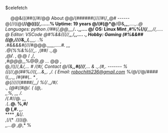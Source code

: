 $celefetch



ㅤ                                       @@&(((##((/#/@@                                        About
                                        @@/(######(////#(/,,@#                                    ------    
                                     @(//((@(**//@((((/,......%                                    Uptime: 19 years
                                   @/(#(@*@**/@&**,,***,,....,..@                                  Languages: python
                                  //##(/,***@*@,,,,*/**. .,,.... @/                                OS: Linux Mint
                                 ,#%%(/(/***,,,,****//*,.....     @                                Editor: VSCode
                                @#%&&(((//,**,***,*/****,,....    .,                               Hobby: Gaming
                                (#%&&##((@,////*&,,*(****.,,,,.  .*%                                
                                 .#&&&&#(/*//#@@@.,,,,*,,.....#. ,,,                                
                                  .@(%%&%(//,,.*       ,(##/   .,.@                                 
                                     ,*@****/***.    ,  @.@ /  ,/,                                  
                                         *,#@@@,*,,%@@,*@ ...* @@        ,                          
                                      @,/((//****,&/,... #            /(#/,                        Contact 
                                     @*/(&**,,#(///**,... &         .,.(#,.                        ------- 
                                     %(((//,@(##%//((*,...&,,*. ,/.    (                           Email: robochitti236@gmail.com
                                     %/@/(/*@/####((,,.,, /#(##(*.. *   ,                           
                                       @(////*/(####/,,,/    *%(/*.,,*/#/.                          
                                       *.,   *(@#((*#@/. (           (@*,.                          
                                        ,,%,  ,,,     /.*                                           
                                         */(*.#//@.    ,,,                                          
                                         .(.*.***@.     %,#/                                        
                                             @ (,#.     ,**,.                                       
                                              ****      ,&(/.                                       
                                            ,(/(*       .((((@.                                     
                                             *,,...@      ,@*,* %                                   
